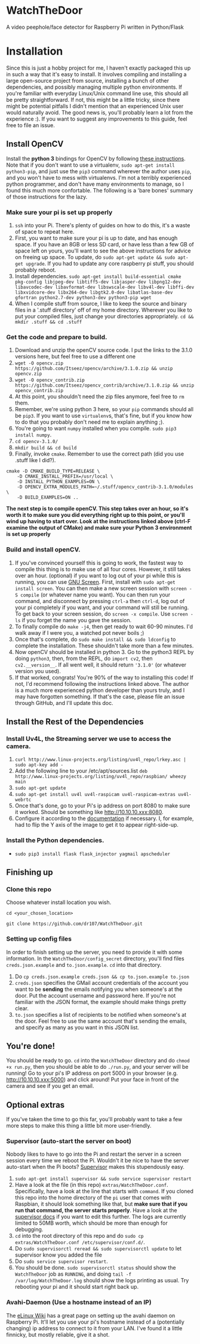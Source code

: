 # WatchTheDoor
A video peephole/face detector for Raspberry Pi written in Python/Flask

# Installation

Since this is just a hobby project for me, I haven't exactly packaged this up in such a way that it's easy to install. It involves compiling and installing a large open-source project from source, installing a bunch of other dependencies, and possibly managing multiple python environments. If you're familiar with everyday Linux/Unix command line use, this should all be pretty straightforward. If not, this might be a little tricky, since there might be potential pitfalls I didn't mention that an experienced Unix user would naturally avoid. The good news is, you'll probably learn a lot from the experience :). If you want to suggest any improvements to this guide, feel free to file an issue. 

## Install OpenCV
Install the **python 3**  bindings for OpenCV by following [these instructions](http://www.pyimagesearch.com/2016/04/18/install-guide-raspberry-pi-3-raspbian-jessie-opencv-3/). Note that if you don't want to use a virtualenv, `sudo apt-get install python3-pip`, and just use the `pip3` command wherever the author uses `pip`, and you won't have to mess with virtualenvs. I'm not a terribly experienced python programmer, and don't have many environments to manage, so I found this much more confortable. The following is a 'bare bones' summary of those instructions for the lazy.

### Make sure your pi is set up properly

1. `ssh` into your Pi. There's plenty of guides on how to do this, it's a waste of space to repeat here.
2. First, you want to make sure your pi is up to date, and has enough space. If you have an 8GB or less SD card, or have less than a few GB of space left on yours, you'll want to see the above instructions for advice on freeing up space. To update, do `sudo apt-get update && sudo apt-get upgrade`. If you had to update any core raspberry pi stuff, you should probably reboot.
3. Install dependencies. `sudo apt-get install build-essential cmake pkg-config libjpeg-dev libtiff5-dev libjasper-dev libpng12-dev libavcodec-dev libavformat-dev libswscale-dev libv4l-dev libffi-dev libxvidcore-dev libx264-dev libgtk2.0-dev libatlas-base-dev gfortran python2.7-dev python3-dev python3-pip wget`
4. When I compile stuff from source, I like to keep the source and binary files in a '.stuff directory' off of my home directory. Wherever you like to put your compiled files, just change your directories appropriately. `cd && mkdir .stuff && cd .stuff`

### Get the code and prepare to build.

1. Download and unzip the openCV source code. I put the links to the 3.1.0 versions here, but feel free to use a different one
2. `wget -O opencv.zip https://github.com/Itseez/opencv/archive/3.1.0.zip && unzip opencv.zip`
3. `wget -O opencv_contrib.zip https://github.com/Itseez/opencv_contrib/archive/3.1.0.zip && unzip opencv_contrib.zip`
4. At this point, you shouldn't need the zip files anymore, feel free to `rm` them.
5. Remember, we're using python 3 here, so your `pip` commands should all be `pip3`. If you want to use `virtualenv`s, that's fine, but if you know how to do that you probably don't need me to explain anything ;).
6. You're going to want `numpy` installed when you compile. `sudo pip3 install numpy`.
7. `cd opencv-3.1.0/`
8. `mkdir build && cd build`
9. Finally, invoke `cmake`. Remember to use the correct path (did you use .stuff like I did?). 
```
cmake -D CMAKE_BUILD_TYPE=RELEASE \
    -D CMAKE_INSTALL_PREFIX=/usr/local \
    -D INSTALL_PYTHON_EXAMPLES=ON \
    -D OPENCV_EXTRA_MODULES_PATH=~/.stuff/opencv_contrib-3.1.0/modules \
    -D BUILD_EXAMPLES=ON ..
```
**The next step is to compile openCV. This step takes over an hour, so it's worth it to make sure you did everything right up to this point, or you'll wind up having to start over. Look at the instructions linked above (ctrl-F examine the output of CMake) and make sure your Python 3 environment is set up properly**
    
### Build and install openCV.

1. If you've convinced yourself this is going to work, the fastest way to compile this thing is to make use of all four cores. However, it still takes over an hour. (optional) if you want to log out of your pi while this is running, you can use [GNU Screen](https://www.gnu.org/software/screen/). First, install with `sudo apt-get install screen`. You can then make a new screen session with `screen -S compile` (or whatever name you want). You can then run your command, and disconnect by pressing `ctrl-a` then `ctrl-d`, log out of your pi completely if you want, and your command will still be running. To get back to your screen session, do `screen -x compile`. Use `screen -ls` if you forget the name you gave the session.
2. To finally compile do `make -j4`, then get ready to wait 60-90 minutes. I'd walk away if I were you, a watched pot never boils ;)
3. Once that's complete, do `sudo make install && sudo ldconfig` to complete the installation. These shouldn't take more than a few minutes.
4. Now openCV should be installed in python 3. Go to the python3 REPL by doing `python3`, then, from the REPL, do `import cv2`, then `cv2.__version__`. If all went well, it should return `'3.1.0'` (or whatever version you used).
5. If that worked, congrats! You're 90% of the way to installing this code! If not, I'd recommend following the instructions linked above. The author is a much more experienced python developer than yours truly, and I may have forgotten something. If that's the case, please file an issue through GitHub, and I'll update this doc.

## Install the Rest of the Dependencies
### Install Uv4L, the Streaming server we use to access the camera. 
1. `curl http://www.linux-projects.org/listing/uv4l_repo/lrkey.asc | sudo apt-key add -`
2. Add the following line to your /etc/apt/sources.list `deb http://www.linux-projects.org/listing/uv4l_repo/raspbian/ wheezy main`
3. `sudo apt-get update`
4. `sudo apt-get install uv4l uv4l-raspicam uv4l-raspicam-extras uv4l-webrtc`
5. Once that's done, go to your Pi's ip address on port 8080 to make sure it worked. Should be something like http://10.10.10.xxx:8080. 
6. Configure it according to the [documentation](http://www.linux-projects.org/uv4l/) if necessary. I, for example, had to flip the Y axis of the image to get it to appear right-side-up.

### Install the Python dependencies.
  * `sudo pip3 install flask flask_injector yagmail apscheduler`

## Finishing up
### Clone this repo
Choose whatever install location you wish.

`cd <your_chosen_location>`

`git clone https://github.com/dr107/WatchTheDoor.git`

### Setting up config files
In order to finish setting up the server, you need to provide it with some information. In the `WatchTheDoor/config_secret` directory, you'll find files `creds.json.example` and `to.json.example`. `cd` into that directory.

1. Do `cp creds.json.example creds.json && cp to.json.example to.json`
2. `creds.json` specifies the GMail account credentials of the account you want to be **sending** the emails notifying you when someone's at the door. Put the account username and password here. If you're not familiar with the JSON format, the example should make things pretty clear. 
3. `to.json` specifies a list of recipients to be notified when someone's at the door. Feel free to use the same account that's sending the emails, and specify as many as you want in this JSON list.

## You're done!
You should be ready to go. `cd` into the `WatchTheDoor` directory and do `chmod +x run.py`, then you should be able to do `./run.py`, and your server will be running! Go to your pi's IP address on port 5000 in your browser (e.g. http://10.10.10.xxx:5000) and click around! Put your face in front of the camera and see if you get an email.

## Optional extras
If you've taken the time to go this far, you'll probably want to take a few more steps to make this thing a little bit more user-friendly. 

### Supervisor (auto-start the server on boot)
Nobody likes to have to go into the Pi and restart the server in a screen session every time we reboot the Pi. Wouldn't it be nice to have the server auto-start when the Pi boots? [Supervisor](http://supervisord.org/index.html) makes this stupendously easy.

1. `sudo apt-get install supervisor && sudo service supervisor restart`
2.  Have a look at the file (in this repo) `extras/WatchTheDoor.conf`. Specifically, have a look at the line that starts with `command`. If you cloned this repo into the home directory of the `pi` user that comes with Raspbian, it should look something like that, but **make sure that if you run that command, the server starts properly**. Have a look at the [supervisor docs](http://supervisord.org/configuration.html) if you want to edit this further. The logs are currently limited to 50MB worth, which should be more than enough for debugging.
3. `cd` into the root directory of this repo and do `sudo cp extras/WatchTheDoor.conf /etc/supervisor/conf.d/`.
4. Do `sudo supervisorctl reread && sudo supervisorctl update` to let supervisor know you added the file
5. Do `sudo service supervisor restart`. 
6. You should be done. `sudo supervisorctl status` should show the `WatchTheDoor` job as `RUNNING`, and doing `tail -f /var/log/WatchTheDoor.log` should show the logs printing as usual. Try rebooting your pi and it should start right back up.
 
### Avahi-Daemon (Use a hostname instead of an IP)

The [eLinux Wiki](https://elinux.org/RPi_Advanced_Setup) has a great page on setting up the avahi daemon on Raspberry Pi. It'll let you use your pi's hostname instead of a (potentially changing) ip address to connect to it from your LAN. I've found it a little finnicky, but mostly reliable, give it a shot.
